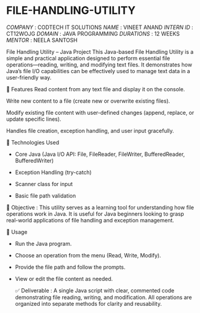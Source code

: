 # FILE-HANDLING-UTILITY

*COMPANY* : CODTECH IT SOLUTIONS
*NAME* : VINEET ANAND
*INTERN ID* : CT12WOJG
*DOMAIN* : JAVA PROGRAMMING
*DURATIONS* : 12 WEEKS
*MENTOR* : NEELA SANTOSH


File Handling Utility – Java Project
This Java-based File Handling Utility is a simple and practical application designed to perform essential file operations—reading, writing, and modifying text files. It demonstrates how Java’s file I/O capabilities can be effectively used to manage text data in a user-friendly way.

🔧 Features
Read content from any text file and display it on the console.

Write new content to a file (create new or overwrite existing files).

Modify existing file content with user-defined changes (append, replace, or update specific lines).

Handles file creation, exception handling, and user input gracefully.

📌 Technologies Used
- Core Java (Java I/O API: File, FileReader, FileWriter, BufferedReader, BufferedWriter)

- Exception Handling (try-catch)

- Scanner class for input

- Basic file path validation

🎯 Objective :
This utility serves as a learning tool for understanding how file operations work in Java. It is useful for Java beginners looking to grasp real-world applications of file handling and exception management.

📝 Usage
- Run the Java program.

- Choose an operation from the menu (Read, Write, Modify).

- Provide the file path and follow the prompts.

- View or edit the file content as needed.

  ✅ Deliverable :
A single Java script with clear, commented code demonstrating file reading, writing, and modification. All operations are organized into separate methods for clarity and reusability.
